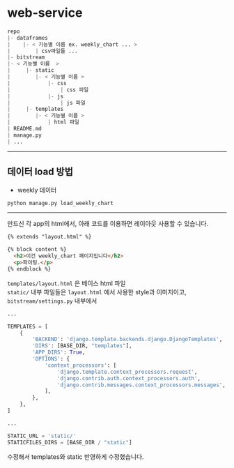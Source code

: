# web-service
```python
repo
|- dataframes
|    |- < 기능별 이름 ex. weekly_chart ... >
|        | csv파일들 ...
|- bitstream
|- < 기능별 이름  >
|     |- static
|        |- < 기능별 이름 >
|            |- css
|                | css 파일
|            |- js
|                | js 파일
|     |- templates
|        |- < 기능별 이름 >
|            | html 파일
| README.md
| manage.py
| ...

```
-------
## 데이터 load 방법

- weekly 데이터
```python
python manage.py load_weekly_chart
```

-------
만드신 각 app의 html에서, 아래 코드를 이용하면 레이아웃 사용할 수 있습니다.  


```html
{% extends "layout.html" %}

{% block content %}
  <h2>이건 weekly_chart 페이지입니다</h2>
  <p>파이팅.</p>
{% endblock %}
```   

`templates/layout.html` 은 베이스 html 파일  
`static/` 내부 파일들은 `layout.html` 에서 사용한 style과 이미지이고,  
`bitstream/settings.py` 내부에서   
```python
...

TEMPLATES = [
    {
        'BACKEND': 'django.template.backends.django.DjangoTemplates',
        'DIRS': [BASE_DIR, "templates"],
        'APP_DIRS': True,
        'OPTIONS': {
            'context_processors': [
                'django.template.context_processors.request',
                'django.contrib.auth.context_processors.auth',
                'django.contrib.messages.context_processors.messages',
            ],
        },
    },
]

...

STATIC_URL = 'static/'
STATICFILES_DIRS = [BASE_DIR / "static"]


```  

수정해서 templates와 static 반영하게 수정했습니다.
